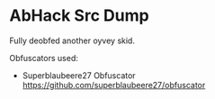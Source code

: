 # AbHack Src Dump

Fully deobfed another oyvey skid.

Obfuscators used:
  - Superblaubeere27 Obfuscator https://github.com/superblaubeere27/obfuscator
